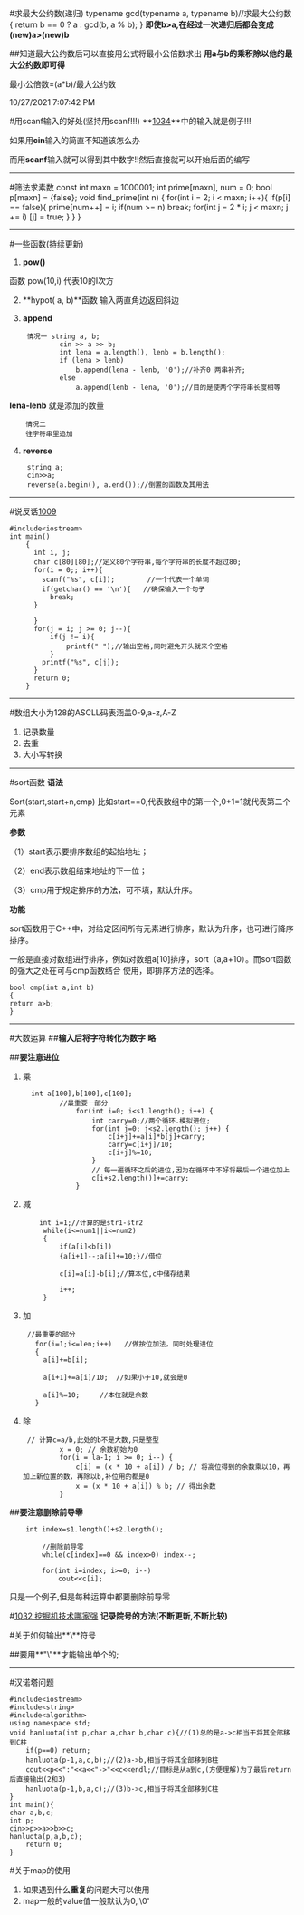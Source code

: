 #求最大公约数(递归)
	typename  gcd(typename a, typename b)//求最大公约数
	{
	    return  b == 0 ? a : gcd(b, a % b);
	}
**即使b>a,在经过一次递归后都会变成(new)a>(new)b**

##知道最大公约数后可以直接用公式将最小公倍数求出
**用a与b的乘积除以他的最大公约数即可得**

最小公倍数=(a*b)/最大公约数

10/27/2021 7:07:42 PM 

#用scanf输入的好处(坚持用scanf!!!)
**[1034](https://pintia.cn/problem-sets/994805260223102976/problems/994805287624491008)**中的输入就是例子!!!

如果用**cin**输入的简直不知道该怎么办

而用**scanf**输入就可以得到其中数字!!然后直接就可以开始后面的编写

----------


#筛法求素数
	const int maxn = 1000001;
	int prime[maxn], num = 0;
	bool p[maxn] = {false};
	void find_prime(int n)
	{
			for(int i = 2; i < maxn; i++){
				if(p[i] == false){
				   prime[num++] = i;
				     if(num >= n) break;
				        for(int j = 2 * i; j < maxn; j += i)	[j] = true;	}
			}
	}

----------

#一些函数(持续更新)
1. **pow()**
 
 函数 pow(10,i) 代表10的I次方

2. **hypot( a, b)**函数 输入两直角边返回斜边
3. **append** 

		情况一	string a, b;
			    cin >> a >> b;
			    int lena = a.length(), lenb = b.length();
			    if (lena > lenb) 
			        b.append(lena - lenb, '0');//补齐0 两串补齐; 
			    else
			        a.append(lenb - lena, '0');//目的是使两个字符串长度相等

**lena-lenb**            就是添加的数量

		情况二
		往字符串里追加



4. **reverse**
 	
		string a;
		cin>>a;
		reverse(a.begin(), a.end());//倒置的函数及其用法



----------


#说反话[1009](https://pintia.cn/problem-sets/994805260223102976/problems/994805314941992960)
	
	#include<iostream>	
	int main()
		{
		  int i, j;
		  char c[80][80];//定义80个字符串,每个字符串的长度不超过80; 
		  for(i = 0;; i++){
		    scanf("%s", c[i]);        //一个代表一个单词
		    if(getchar() == '\n'){   //确保输入一个句子
		      break;
		  }
		    
		  }
		  for(j = i; j >= 0; j--){
		      if(j != i){          
		          printf(" ");//输出空格,同时避免开头就来个空格	
		      }
		    printf("%s", c[j]);
		  }
		  return 0;
		}

----------

#数组大小为128的ASCLL码表涵盖0-9,a-z,A-Z
1. 记录数量
2. 去重
3. 大小写转换


----------

#sort函数
**语法**
 
Sort(start,start+n,cmp)
比如start==0,代表数组中的第一个,0+1=1就代表第二个元素


**参数**

（1）start表示要排序数组的起始地址；

（2）end表示数组结束地址的下一位；

（3）cmp用于规定排序的方法，可不填，默认升序。

**功能**

sort函数用于C++中，对给定区间所有元素进行排序，默认为升序，也可进行降序排序。

一般是直接对数组进行排序，例如对数组a[10]排序，sort（a,a+10）。而sort函数的强大之处在可与cmp函数结合
使用，即排序方法的选择。 

	bool cmp(int a,int b)
	{   
	return a>b;
	}

----------

#大数运算
##**输入后将字符转化为数字**
**略**

##**要注意进位**
1. 乘

		 int a[100],b[100],c[100];
				//最重要一部分 
					for(int i=0; i<s1.length(); i++) {
						int carry=0;//两个循环.模拟进位; 
						for(int j=0; j<s2.length(); j++) {
							c[i+j]+=a[i]*b[j]+carry;
							carry=c[i+j]/10;
							c[i+j]%=10;
						}
						// 每一遍循环之后的进位,因为在循环中不好将最后一个进位加上 
						c[i+s2.length()]+=carry;
					}

2. 减

		   int i=1;//计算的是str1-str2 
		    while(i<=num1||i<=num2)
		    {
		        if(a[i]<b[i])
				{a[i+1]--;a[i]+=10;}//借位  
		        
				c[i]=a[i]-b[i];//算本位,c中储存结果 
				 
		        i++;
		    }

3. 加


		//最重要的部分 
		  for(i=1;i<=len;i++)   //做按位加法，同时处理进位  
		  {  
		    a[i]+=b[i];  
		    
		    a[i+1]+=a[i]/10;  //如果小于10,就会是0 
		    
		    a[i]%=10;     //本位就是余数 
		  }  


4. 除

		// 计算c=a/b,此处的b不是大数,只是整型
		        x = 0; // 余数初始为0
		        for(i = la-1; i >= 0; i--) {
		            c[i] = (x * 10 + a[i]) / b; // 将高位得到的余数乘以10，再加上新位置的数，再除以b,补位用的都是0 
		            x = (x * 10 + a[i]) % b; // 得出余数
		        }


##**要注意删除前导零**

		int index=s1.length()+s2.length();
		 
			//删除前导零
			while(c[index]==0 && index>0) index--;
		 
			for(int i=index; i>=0; i--)
				cout<<c[i];
只是一个例子,但是每种运算中都要删除前导零

#[1032 挖掘机技术哪家强](https://pintia.cn/problem-sets/994805260223102976/problems/994805289432236032)
**记录院号的方法(不断更新,不断比较)**

#关于如何输出**\\**符号

##要用**"\\\"**才能输出单个的\;

----------
#汉诺塔问题

	#include<iostream>
	#include<string>
	#include<algorithm>
	using namespace std;
	void hanluota(int p,char a,char b,char c){//(1)总的是a->c相当于将其全部移到C柱
		if(p==0) return;
		hanluota(p-1,a,c,b);//(2)a->b,相当于将其全部移到B柱
		cout<<p<<":"<<a<<"->"<<c<<endl;//目标是从a到c,(方便理解)为了最后return后直接输出(2和3)
		hanluota(p-1,b,a,c);//(3)b->c,相当于将其全部移到C柱
	}
	int main(){
	char a,b,c;
	int p;
	cin>>p>>a>>b>>c;
	hanluota(p,a,b,c);
		return 0;
	} 


#关于map的使用

1. 如果遇到什么**重复**的问题大可以使用
2. map一般的value值一般默认为0,'\0'